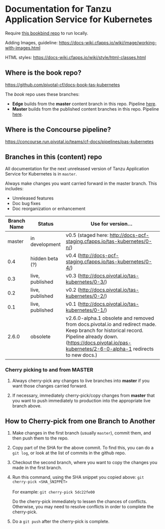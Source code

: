 # Documentation for Tanzu Application Service for Kubernetes

Require [this bookbind repo](https://github.com/pivotal-cf/docs-book-tas-kubernetes) to run locally.

Adding Images, guideline: https://docs-wiki.cfapps.io/wiki/image/working-with-images.html

HTML styles: https://docs-wiki.cfapps.io/wiki/style/html-classes.html


## Where is the book repo?
https://github.com/pivotal-cf/docs-book-tas-kubernetes

The _book_ repo uses these branches:

* **Edge** builds from the **master** content branch in this repo.
Pipeline [here](https://concourse.run.pivotal.io/teams/cf-docs/pipelines/pas-kubernetes?group=tas-kubernetes-edge).
* **Master** builds from the published content branches in this repo. Pipeline [here](https://concourse.run.pivotal.io/teams/cf-docs/pipelines/pas-kubernetes?group=pas-kubernetes-0-1).

## Where is the Concourse pipeline?

https://concourse.run.pivotal.io/teams/cf-docs/pipelines/pas-kubernetes

## Branches in this (content) repo

All documentation for the next unreleased version of Tanzu Application Service for Kubernetes is in `master`.

Always make changes you want carried forward in the master branch. This includes:

* Unreleased features
* Doc bug fixes
* Doc reorganization or enhancement

| Branch Name| Status | Use for version… |
|------------| -------|----------|
| master     | in development | v0.5 (staged here: http://docs-pcf-staging.cfapps.io/tas-kubernetes/0-n/) |
| 0.4        | hidden beta (?) | v0.4 (http://docs-pcf-staging.cfapps.io/tas-kubernetes/0-4/) |
| 0.3        | live, published | v0.3 (http://docs.pivotal.io/tas-kubernetes/0-3/) |
| 0.2        | live, published | v0.2 (http://docs.pivotal.io/tas-kubernetes/0-2/) |
| 0.1        | live, published | v0.1 (http://docs.pivotal.io/tas-kubernetes/0-1/) |
| 2.6.0      | obsolete | v2.6.0-alpha.1 obsolete and removed from docs.pivotal.io and redirect made. Keep branch for historical record. Pipeline already down. (https://docs.pivotal.io/pas-kubernetes/2-6-0-alpha-1 redirects to new docs.) |

### Cherry picking to and from MASTER

1. Always cherry-pick any changes to live branches into **master** if you want those changes carried forward.

2. If necessary, immediately cherry-pick/copy changes from **master** that you want to push immediately to production into the appropriate live branch above.


## How to Cherry-pick from one Branch to Another
1. Make changes in the first branch (usually `master`), commit them, and then push them to the repo.
2. Copy part of the SHA for the above commit. To find this, you can do a `git log`, or look at the list of commits in the github repo.
3. Checkout the second branch, where you want to copy the changes you made in the first branch.
4. Run this command, using the SHA snippet you copied above:
    `git cherry-pick <SHA_SNIPPET>`<br><br>
    For example: `git cherry-pick 5dc22fe00`

    Do the cherry-pick immediately to lessen the chances of conflicts.
    Otherwise, you may need to resolve conflicts in order to complete the cherry-pick.

5. Do a `git push` after the cherry-pick is complete.<br><br>

